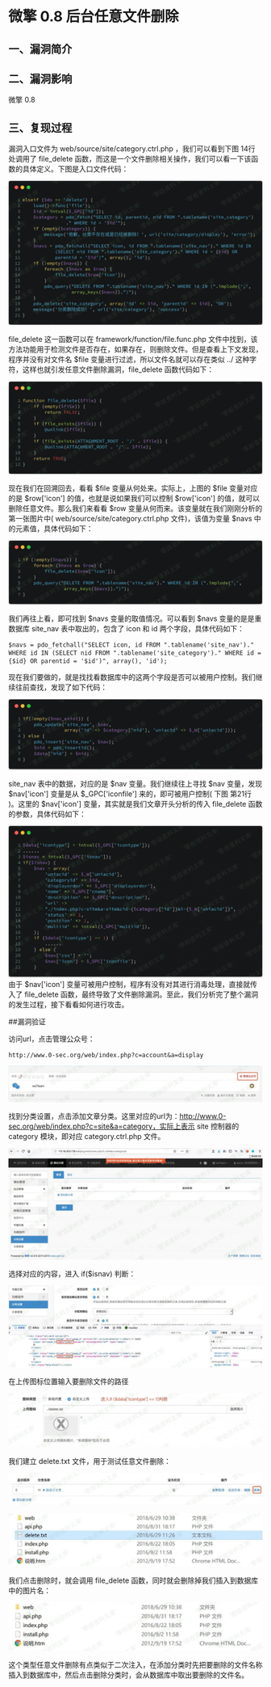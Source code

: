 微擎 0.8 后台任意文件删除
=========================

一、漏洞简介
------------

二、漏洞影响
------------

微擎 0.8

三、复现过程
------------

漏洞入口文件为 web/source/site/category.ctrl.php ，我们可以看到下图 14行
处调用了 file\_delete
函数，而这是一个文件删除相关操作，我们可以看一下该函数的具体定义。下图是入口文件代码：

![1.png](./.resource/微擎0.8后台任意文件删除/media/rId24.png)

file\_delete 这一函数可以在 framework/function/file.func.php
文件中找到，该方法功能用于检测文件是否存在，如果存在，则删除文件。但是查看上下文发现，程序并没有对文件名
\$file 变量进行过滤，所以文件名就可以存在类似 ../
这种字符，这样也就引发任意文件删除漏洞，file\_delete 函数代码如下：

![2.png](./.resource/微擎0.8后台任意文件删除/media/rId25.png)

现在我们在回溯回去，看看 \$file 变量从何处来。实际上，上图的 \$file
变量对应的是 \$row\[\'icon\'\] 的值，也就是说如果我们可以控制
\$row\[\'icon\'\] 的值，就可以删除任意文件。那么我们来看看 \$row
变量从何而来。该变量就在我们刚刚分析的第一张图片中(
web/source/site/category.ctrl.php 文件)，该值为变量 \$navs
中的元素值，具体代码如下：

![3.png](./.resource/微擎0.8后台任意文件删除/media/rId26.png)

我们再往上看，即可找到 \$navs 变量的取值情况。可以看到 \$navs
变量的是是重数据库 site\_nav 表中取出的，包含了 icon 和 id
两个字段，具体代码如下：

    $navs = pdo_fetchall("SELECT icon, id FROM ".tablename('site_nav')." WHERE id IN (SELECT nid FROM ".tablename('site_category')." WHERE id = {$id} OR parentid = '$id')", array(), 'id');

现在我们要做的，就是找找看数据库中的这两个字段是否可以被用户控制。我们继续往前查找，发现了如下代码：

![4.png](./.resource/微擎0.8后台任意文件删除/media/rId27.png)

site\_nav 表中的数据，对应的是 \$nav 变量。我们继续往上寻找 \$nav
变量，发现 \$nav\[\'icon\'\] 变量是从 \$\_GPC\[\'iconfile\'\]
来的，即可被用户控制( 下图 第21行 )。这里的 \$nav\[\'icon\'\]
变量，其实就是我们文章开头分析的传入 file\_delete
函数的参数，具体代码如下：

![5.png](./.resource/微擎0.8后台任意文件删除/media/rId28.png)由于 \$nav\[\'icon\'\]
变量可被用户控制，程序有没有对其进行消毒处理，直接就传入了 file\_delete
函数，最终导致了文件删除漏洞。至此，我们分析完了整个漏洞的发生过程，接下看看如何进行攻击。

\#\#漏洞验证

访问url，点击管理公众号：

    http://www.0-sec.org/web/index.php?c=account&a=display

![6.jpg](./.resource/微擎0.8后台任意文件删除/media/rId29.jpg)

找到分类设置，点击添加文章分类。这里对应的url为：http://www.0-sec.org/web/index.php?c=site&a=category，实际上表示
site 控制器的 category 模块，即对应 category.ctrl.php 文件。

![7.jpg](./.resource/微擎0.8后台任意文件删除/media/rId30.jpg)

选择对应的内容，进入 if(\$isnav) 判断：

![8.jpg](./.resource/微擎0.8后台任意文件删除/media/rId31.jpg)

在上传图标位置输入要删除文件的路径

![9.jpg](./.resource/微擎0.8后台任意文件删除/media/rId32.jpg)

我们建立 delete.txt 文件，用于测试任意文件删除：

![10.jpg](./.resource/微擎0.8后台任意文件删除/media/rId33.jpg)

![11.jpg](./.resource/微擎0.8后台任意文件删除/media/rId34.jpg)

我们点击删除时，就会调用 file\_delete
函数，同时就会删除掉我们插入到数据库中的图片名：

![12.jpg](./.resource/微擎0.8后台任意文件删除/media/rId35.jpg)

这个类型任意文件删除有点类似于二次注入，在添加分类时先把要删除的文件名称插入到数据库中，然后点击删除分类时，会从数据库中取出要删除的文件名。
